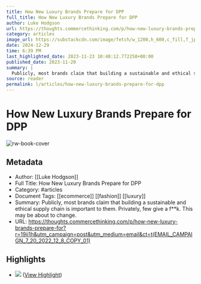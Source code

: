 ```yaml
---
title: How New Luxury Brands Prepare for DPP
full_title: How New Luxury Brands Prepare for DPP
author: Luke Hodgson
url: https://thoughts.commercethinking.com/p/how-new-luxury-brands-prepare-for?r=19ii1h&utm_campaign=post&utm_medium=email&ct=t(EMAIL_CAMPAIGN_7_20_2022_12_8_COPY_01)
category: articles
image_url: https://substackcdn.com/image/fetch/w_1200,h_600,c_fill,f_jpg,q_auto:good,fl_progressive:steep,g_auto/https%3A%2F%2Fsubstack-post-media.s3.amazonaws.com%2Fpublic%2Fimages%2F3cd893ba-948c-4027-829d-e9d1b4892107_760x411.png
date: 2024-12-29
time: 6:39 PM
last_highlighted_date: 2023-11-23 10:48:12.772258+00:00
published_date: 2023-11-20
summary: |
  Publicly, most brands claim that building a sustainable and ethical supply chain is important to them. Privately, few give a f**k. This may be about to change.
source: reader
permalink: l/articles/how-new-luxury-brands-prepare-for-dpp
---
```

# How New Luxury Brands Prepare for DPP

![rw-book-cover](https://substackcdn.com/image/fetch/w_1200,h_600,c_fill,f_jpg,q_auto:good,fl_progressive:steep,g_auto/https%3A%2F%2Fsubstack-post-media.s3.amazonaws.com%2Fpublic%2Fimages%2F3cd893ba-948c-4027-829d-e9d1b4892107_760x411.png)

## Metadata
- Author: [[Luke Hodgson]]
- Full Title: How New Luxury Brands Prepare for DPP
- Category: #articles
- Document Tags: [[ecommerce]] [[fashion]] [[luxury]] 
- Summary: Publicly, most brands claim that building a sustainable and ethical supply chain is important to them. Privately, few give a f**k. This may be about to change.
- URL: https://thoughts.commercethinking.com/p/how-new-luxury-brands-prepare-for?r=19ii1h&utm_campaign=post&utm_medium=email&ct=t(EMAIL_CAMPAIGN_7_20_2022_12_8_COPY_01)

## Highlights
- ![](https://substackcdn.com/image/fetch/w_1456,c_limit,f_auto,q_auto:good,fl_progressive:steep/https%3A%2F%2Fsubstack-post-media.s3.amazonaws.com%2Fpublic%2Fimages%2Fd62d55bf-a09b-4dae-8dec-7fa950ab7cc5_1352x900.webp) ([View Highlight](https://read.readwise.io/read/01hfxwprppm6debvyksmwxs0gx))


